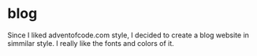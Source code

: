 # blog

Since I liked adventofcode.com style, I decided to create a blog website in simmilar style. I really like the fonts and colors of it. 
